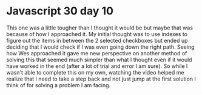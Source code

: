 # Javascript 30 day 10

This one was a little tougher than I thought it would be but maybe that was because of how I approached it. My initial thought was to use indexes to figure out the items in between the 2 selected checkboxes but ended up deciding that I would check if I was even going down the right path. Seeing how Wes approached it gave me new perspective on another method of solving this that seemed much simpler than what I thought even if it would have worked in the end (after a lot of trial and error I am sure). So while I wasn't able to complete this on my own, watching the video helped me realize that I need to take a step back and not just jump at the first solution I think of for solving a problem I am facing.
